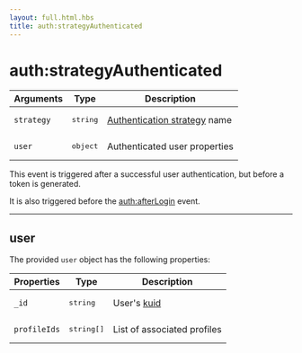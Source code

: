 ```yaml
---
layout: full.html.hbs
title: auth:strategyAuthenticated
---
```


# auth:strategyAuthenticated

<SinceBadge version="1.0.0" />

| Arguments  | Type              | Description                                                                                                     |
| ---------- | ----------------- | --------------------------------------------------------------------------------------------------------------- |
| `strategy` | <pre>string</pre> | [Authentication strategy](/core/1/guide/essentials/user-authentication/#authentication-strategies-default) name |
| `user`     | <pre>object</pre> | Authenticated user properties                                                                                   |

This event is triggered after a successful user authentication, but before a token is generated.

It is also triggered before the [auth:afterLogin](/plugins/1/events/api-events/#after-default) event.

---

## user

The provided `user` object has the following properties:

| Properties   | Type                | Description                                                                              |
| ------------ | ------------------- | ---------------------------------------------------------------------------------------- |
| `_id`        | <pre>string</pre>   | User's [kuid](/core/1/guide/essentials/user-authentication/#kuzzle-user-identifier-kuid) |
| `profileIds` | <pre>string[]</pre> | List of associated profiles                                                              |
